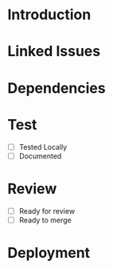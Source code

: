 # Introduction

# Linked Issues

# Dependencies

# Test
- [ ] Tested Locally
- [ ] Documented

# Review
- [ ] Ready for review
- [ ] Ready to merge

# Deployment

